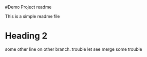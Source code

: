 #Demo Project readme

This is a simple readme file

# Heading 2

some other line on other branch.
trouble
let see merge
some trouble

